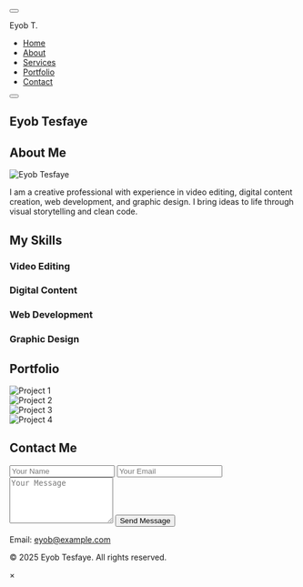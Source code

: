 <!DOCTYPE html>
<html lang="en">
<head>
  <meta charset="UTF-8" />
  <meta name="viewport" content="width=device-width, initial-scale=1.0"/>
  <title>Eyob Tesfaye | Portfolio</title>
  
  <!-- Google Fonts -->
  <link href="https://fonts.googleapis.com/css2?family=Poppins:wght@300;500;700&display=swap" rel="stylesheet">

  <!-- Font Awesome -->
  <link rel="stylesheet" href="https://cdnjs.cloudflare.com/ajax/libs/font-awesome/6.4.0/css/all.min.css"/>

  <!-- Favicon -->
  <link rel="icon" href="favicon.ico" />

  <link rel="stylesheet" href="styles.css" />
</head>
<body class="dark-mode">

  <!-- Dark Mode Toggle -->
  <button id="theme-toggle" class="theme-toggle"><i class="fas fa-moon"></i></button>

  <!-- Navigation -->
  <nav class="navbar">
    <div class="logo">Eyob T.</div>
    <ul class="nav-links" id="nav-links">
      <li><a href="#hero">Home</a></li>
      <li><a href="#about">About</a></li>
      <li><a href="#services">Services</a></li>
      <li><a href="#portfolio">Portfolio</a></li>
      <li><a href="#contact">Contact</a></li>
    </ul>
    <button class="menu-toggle" id="menu-toggle"><i class="fas fa-bars"></i></button>
  </nav>

  <!-- Hero Section -->
  <section id="hero" class="hero-section">
    <div class="hero-content">
      <h1>Eyob Tesfaye</h1>
      <p class="typewriter-text"></p>
    </div>
    <a href="#about" class="scroll-down"><i class="fas fa-chevron-down"></i></a>
  </section>

  <!-- About Section -->
  <section id="about" class="section about-section">
    <div class="container">
      <h2>About Me</h2>
      <div class="about-grid">
        <div class="about-image">
          <img src="https://via.placeholder.com/300x300" alt="Eyob Tesfaye" />
        </div>
        <div class="about-text">
          <p>I am a creative professional with experience in video editing, digital content creation, web development, and graphic design. I bring ideas to life through visual storytelling and clean code.</p>
        </div>
      </div>
    </div>
  </section>

  <!-- Services Section -->
  <section id="services" class="section services-section">
    <div class="container">
      <h2>My Skills</h2>
      <div class="service-grid">
        <div class="service-card">
          <i class="fas fa-film service-icon"></i>
          <h3>Video Editing</h3>
        </div>
        <div class="service-card">
          <i class="fas fa-video service-icon"></i>
          <h3>Digital Content</h3>
        </div>
        <div class="service-card">
          <i class="fas fa-code service-icon"></i>
          <h3>Web Development</h3>
        </div>
        <div class="service-card">
          <i class="fas fa-paint-brush service-icon"></i>
          <h3>Graphic Design</h3>
        </div>
      </div>
    </div>
  </section>

  <!-- Portfolio Section -->
  <section id="portfolio" class="section portfolio-section">
    <div class="container">
      <h2>Portfolio</h2>
      <div class="portfolio-grid">
        <div class="portfolio-item" onclick="openModal('https://via.placeholder.com/800x600?text=Project+1')">
          <img src="https://via.placeholder.com/400x300?text=Project+1" alt="Project 1" />
        </div>
        <div class="portfolio-item" onclick="openModal('https://via.placeholder.com/800x600?text=Project+2')">
          <img src="https://via.placeholder.com/400x300?text=Project+2" alt="Project 2" />
        </div>
        <div class="portfolio-item" onclick="openModal('https://via.placeholder.com/800x600?text=Project+3')">
          <img src="https://via.placeholder.com/400x300?text=Project+3" alt="Project 3" />
        </div>
        <div class="portfolio-item" onclick="openModal('https://via.placeholder.com/800x600?text=Project+4')">
          <img src="https://via.placeholder.com/400x300?text=Project+4" alt="Project 4" />
        </div>
      </div>
    </div>
  </section>

  <!-- Contact Section -->
  <section id="contact" class="section contact-section">
    <div class="container">
      <h2>Contact Me</h2>
      <form class="contact-form">
        <input type="text" placeholder="Your Name" required />
        <input type="email" placeholder="Your Email" required />
        <textarea rows="5" placeholder="Your Message" required></textarea>
        <button type="submit">Send Message</button>
      </form>
      <div class="contact-info">
        <p>Email: <a href="mailto:eyob@example.com">eyob@example.com</a></p>
        <div class="social-links">
          <a href="#"><i class="fab fa-linkedin"></i></a>
          <a href="#"><i class="fab fa-github"></i></a>
          <a href="#"><i class="fab fa-instagram"></i></a>
        </div>
      </div>
    </div>
  </section>

  <!-- Footer -->
  <footer class="footer">
    <p>&copy; 2025 Eyob Tesfaye. All rights reserved.</p>
  </footer>

  <!-- Modal -->
  <div id="modal" class="modal">
    <span class="close-modal" onclick="closeModal()">&times;</span>
    <img class="modal-content" id="modal-img" />
  </div>

  <script src="script.js"></script>
</body>
</html>
